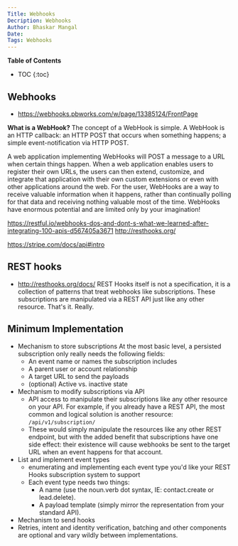 ```yaml
---
Title: Webhooks
Decription: Webhooks
Author: Bhaskar Mangal
Date: 
Tags: Webhooks
---
```


**Table of Contents**
* TOC
{:toc}


## Webhooks
- https://webhooks.pbworks.com/w/page/13385124/FrontPage

**What is a WebHook?** 
The concept of a WebHook is simple. A WebHook is an HTTP callback: an HTTP POST that occurs when something happens; a simple event-notification via HTTP POST.

A web application implementing WebHooks will POST a message to a URL when certain things happen. When a web application enables users to register their own URLs, the users can then extend, customize, and integrate that application with their own custom extensions or even with other applications around the web. For the user, WebHooks are a way to receive valuable information when it happens, rather than continually polling for that data and receiving nothing valuable most of the time. WebHooks have enormous potential and are limited only by your imagination! 


https://restful.io/webhooks-dos-and-dont-s-what-we-learned-after-integrating-100-apis-d567405a3671
http://resthooks.org/

https://stripe.com/docs/api#intro

## REST hooks
- http://resthooks.org/docs/
REST Hooks itself is not a specification, it is a collection of patterns that treat webhooks like subscriptions. These subscriptions are manipulated via a REST API just like any other resource. That's it. Really.

## Minimum Implementation
* Mechanism to store subscriptions
At the most basic level, a persisted subscription only really needs the following fields:
  - An event name or names the subscription includes
  - A parent user or account relationship
  - A target URL to send the payloads
  - (optional) Active vs. inactive state
* Mechanism to modify subscriptions via API
  - API access to manipulate their subscriptions like any other resource on your API. For example, if you already have a REST API, the most common and logical solution is another resource: `/api/v1/subscription/`
  - These would simply manipulate the resources like any other REST endpoint, but with the added benefit that subscriptions have one side effect: their existence will cause webhooks be sent to the target URL when an event happens for that account.
* List and implement event types
  - enumerating and implementing each event type you'd like your REST Hooks subscription system to support
  - Each event type needs two things:
    - A name (use the noun.verb dot syntax, IE: contact.create or lead.delete).
    - A payload template (simply mirror the representation from your standard API).
* Mechanism to send hooks
* Retries, intent and identity verification, batching and other components are optional and vary wildly between implementations.
